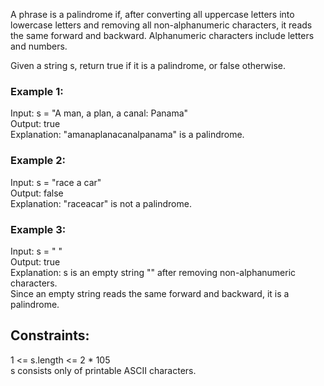 A phrase is a palindrome if, after converting all uppercase letters into lowercase letters and removing all non-alphanumeric characters, it reads the same forward and backward. Alphanumeric characters include letters and numbers.

Given a string s, return true if it is a palindrome, or false otherwise.  

 

### Example 1:  

Input: s = "A man, a plan, a canal: Panama"  
Output: true  
Explanation: "amanaplanacanalpanama" is a palindrome.  
### Example 2:  

Input: s = "race a car"  
Output: false  
Explanation: "raceacar" is not a palindrome.  
### Example 3:  

Input: s = " "   
Output: true  
Explanation: s is an empty string "" after removing non-alphanumeric characters.  
Since an empty string reads the same forward and backward, it is a palindrome.  
 

## Constraints:  

1 <= s.length <= 2 * 105  
s consists only of printable ASCII characters.  
